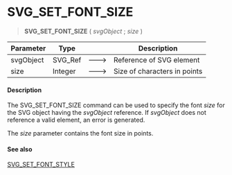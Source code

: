 # SVG_SET_FONT_SIZE

>**SVG_SET_FONT_SIZE** ( *svgObject* ; *size* )

| Parameter | Type |  | Description |
| --- | --- | --- | --- |
| svgObject | SVG_Ref | &#x1F852; | Reference of SVG element |
| size | Integer | &#x1F852; | Size of characters in points |



#### Description 

The SVG\_SET\_FONT\_SIZE command can be used to specify the font *size* for the SVG object having the *svgObject* reference. If *svgObject* does not reference a valid element, an error is generated.

The *size* parameter contains the font size in points.

#### See also 

[SVG\_SET\_FONT\_STYLE](SVG%5FSET%5FFONT%5FSTYLE.md)  